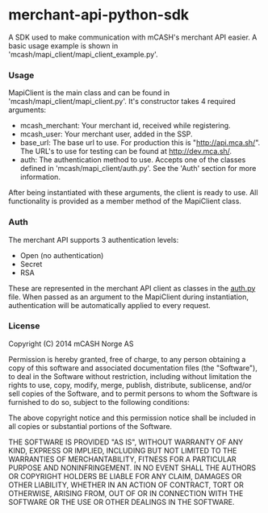 # merchant-api-python-sdk

A SDK used to make communication with mCASH's merchant API easier. A basic usage example is shown in 'mcash/mapi_client/mapi_client_example.py'.

### Usage
MapiClient is the main class and can be found in 'mcash/mapi_client/mapi_client.py'. It's constructor takes 4 required arguments:

* mcash_merchant: Your merchant id, received while registering.
* mcash_user: Your merchant user, added in the SSP.
* base_url: The base url to use. For production this is "http://api.mca.sh/". The URL's to use for testing can be found at http://dev.mca.sh/.
* auth: The authentication method to use. Accepts one of the classes defined in 'mcash/mapi_client/auth.py'. See the 'Auth' section for more information.

After being instantiated with these arguments, the client is ready to use. All functionality is provided as a member method of the MapiClient class.

### Auth
The merchant API supports 3 authentication levels:
* Open (no authentication)
* Secret
* RSA

These are represented in the merchant API client as classes in the [auth.py](mcash/mapi_client/auth.py) file. When passed as an argument to the MapiClient during instantiation, authentication will be automatically applied to every request.


### License
Copyright (C) 2014 mCASH Norge AS

Permission is hereby granted, free of charge, to any person obtaining a copy of
this software and associated documentation files (the "Software"), to deal in
the Software without restriction, including without limitation the rights to
use, copy, modify, merge, publish, distribute, sublicense, and/or sell copies
of the Software, and to permit persons to whom the Software is furnished to do
so, subject to the following conditions:

The above copyright notice and this permission notice shall be included in all
copies or substantial portions of the Software.

THE SOFTWARE IS PROVIDED "AS IS", WITHOUT WARRANTY OF ANY KIND, EXPRESS OR
IMPLIED, INCLUDING BUT NOT LIMITED TO THE WARRANTIES OF MERCHANTABILITY,
FITNESS FOR A PARTICULAR PURPOSE AND NONINFRINGEMENT. IN NO EVENT SHALL THE
AUTHORS OR COPYRIGHT HOLDERS BE LIABLE FOR ANY CLAIM, DAMAGES OR OTHER
LIABILITY, WHETHER IN AN ACTION OF CONTRACT, TORT OR OTHERWISE, ARISING FROM,
OUT OF OR IN CONNECTION WITH THE SOFTWARE OR THE USE OR OTHER DEALINGS IN THE
SOFTWARE.

